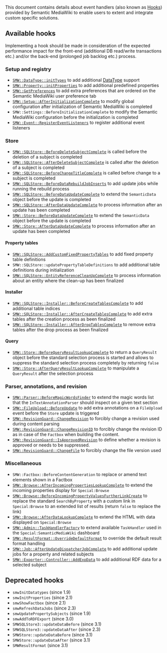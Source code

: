 This document contains details about event handlers (also known as [Hooks][hooks]) provided by Semantic MediaWiki to enable users to extent and integrate custom specific solutions.

## Available hooks

Implementing a hook should be made in consideration of the expected performance impact for the front-end (additional DB read/write transactions etc.) and/or the back-end (prolonged job backlog etc.) process.

### Setup and registry

- [`SMW::DataType::initTypes`][hook.datatype.inittypes] to add additional [DataType][datamodel.datatype] support
- [`SMW::Property::initProperties`][hook.property.initproperties] to add additional predefined properties
- [`SMW::GetPreferences`][hook.getpreferences] to add extra preferences that are ordered on the Semantic MediaWiki user preference tab
- [`SMW::Setup::AfterInitializationComplete`][hook.setup.afterinitializationcomplete] to modify global configuration after initialization of Semantic MediaWiki is completed
- `SMW::Settings::BeforeInitializationComplete` to modify the Semantic MediaWiki configuration before the initialization is completed
- [`SMW::Event::RegisterEventListeners`][hook.event.registereventlisteners] to register additional event listeners

### Store

- [`SMW::SQLStore::BeforeDeleteSubjectComplete`][hook.sqlstore.beforedeletesubjectcomplete] is called before the deletion of a subject is completed
- [`SMW::SQLStore::AfterDeleteSubjectComplete`][hook.sqlstore.afterdeletesubjectcomplete] is called after the deletion of a subject is completed
- [`SMW::SQLStore::BeforeChangeTitleComplete`][hook.sqlstore.beforechangetitlecomplete] is called before change to a subject is completed
- [`SMW::SQLStore::BeforeDataRebuildJobInserts`][hook.sqlstore.beforedatarebuildjobinserts] to add update jobs while running the rebuild process
- [`SMW::SQLStore::BeforeDataUpdateComplete`][hook.sqlstore.beforedataupdatecomplete] to extend the `SemanticData` object before the update is completed
- [`SMW::SQLStore::AfterDataUpdateComplete`][hook.sqlstore.afterdataupdatecomplete] to process information after an update has been completed
- [`SMW::Store::BeforeDataUpdateComplete`][hook.store.beforedataupdatecomplete] to extend the `SemanticData` object before the update is completed
- [`SMW::Store::AfterDataUpdateComplete`][hook.store.afterdataupdatecomplete] to process information after an update has been completed

#### Property tables

- [`SMW::SQLStore::AddCustomFixedPropertyTables`][hook.sqlstore.addcustomfixedpropertytables] to add fixed property table definitions
- `SMW::SQLStore::updatePropertyTableDefinitions` to add additional table definitions during initialization
- [`SMW::SQLStore::EntityReferenceCleanUpComplete`][hook.sqlstore.entityreferencecleanupcomplete]  to process information about an entity where the clean-up has been finalized

#### Installer

- [`SMW::SQLStore::Installer::BeforeCreateTablesComplete`][hook.sqlstore.installer.beforecreatetablescomplete] to add additional table indices
- [`SMW::SQLStore::Installer::AfterCreateTablesComplete`][hook.sqlstore.installer.aftercreatetablescomplete] to add extra tables after the creation process as been finalized
- [`SMW::SQLStore::Installer::AfterDropTablesComplete`][hook.sqlstore.installer.afterdroptablescomplete] to remove extra tables after the drop process as been finalized

#### Query

- [`SMW::Store::BeforeQueryResultLookupComplete`][hook.store.beforequeryresultlookupcomplete] to return a `QueryResult` object before the standard selection process is started and allows to suppress the standard selection process completely by returning `false`
- [`SMW::Store::AfterQueryResultLookupComplete`][hook.store.afterqueryresultlookupcomplete] to manipulate a `QueryResult` after the selection process

### Parser, annotations, and revision

- [`SMW::Parser::BeforeMagicWordsFinder`][hook.parser.beforemagicwordsfinder] to extend the magic words list that the `InTextAnnotationParser` should inspect on a given text section
- [`SMW::FileUpload::BeforeUpdate`][hook.fileupload.beforeupdate] to add extra annotations on a `FileUpload` event before the `Store` update is triggered
- [`SMW::RevisionGuard::ChangeRevision`][hook.revisionguard.changerevision] to forcibly change a revision used during content parsing
- [`SMW::RevisionGuard::ChangeRevisionID`][hook.revisionguard.changerevisionid] to forcibly change the revision ID as in case of the `Factbox` when building the content.
- [`SMW::RevisionGuard::IsApprovedRevision`][hook.revisionguard.isapprovedrevision] to define whether a revision is approved or needs to be suppressed.
- [`SMW::RevisionGuard::ChangeFile`][hook.revisionguard.changefile] to forcibly change the file version used

### Miscellaneous

- `SMW::Factbox::BeforeContentGeneration` to replace or amend text elements shown in a Factbox
- [`SMW::Browse::AfterIncomingPropertiesLookupComplete`][hook.browse.afterincomingpropertieslookupcomplete] to extend the incoming properties display for `Special:Browse`
- [`SMW::Browse::BeforeIncomingPropertyValuesFurtherLinkCreate`][hook.browse.beforeincomingpropertyvaluesfurtherlinkcreate] to replace the standard `SearchByProperty` with a custom link in `Special:Browse` to an extended list of results (return `false` to replace the link)
- [`SMW::Browse::AfterDataLookupComplete`][hook.browse.afterdatalookupcomplete] to extend the HTML with data displayed on `Special:Browse`
- [`SMW::Admin::TaskHandlerFactory`][hook.admin.taskhandlerfactory] to extend available `TaskHandler` used in the `Special:SemanticMediaWiki` dashboard
- [`SMW::ResultFormat::OverrideDefaultFormat`][hook.resultformat.overridedefaultformat] to override the default result format handling
- [`SMW::Job::AfterUpdateDispatcherJobComplete`][hook.job.afterupdatedispatcherjobcomplete] to add additional update jobs for a property and related subjects
- [`SMW::Exporter::Controller::AddExpData`][hook.exporter.controller.addexpdata] to add additional RDF data for a selected subject

## Deprecated hooks

- `smwInitDatatypes` (since 1.9)
- `smwInitProperties` (since 2.1)
- `smwShowFactbox` (since 2.1)
- `smwRefreshDataJobs` (since 2.3)
- `smwUpdatePropertySubjects` (since 1.9)
- `smwAddToRDFExport` (since 3.0)
- `SMWSQLStore3::updateDataBefore` (since 3.1)
- `SMWSQLStore3::updateDataAfter` (since 2.3)
- `SMWStore::updateDataBefore` (since 3.1)
- `SMWStore::updateDataAfter` (since 3.1)
- `SMWResultFormat` (since 3.1)

[hooks]: https://www.mediawiki.org/wiki/Hooks "Manual:Hooks"
[hook.store.beforequeryresultlookupcomplete]: https://github.com/SemanticMediaWiki/SemanticMediaWiki/blob/master/docs/technical/hooks/hook.store.beforequeryresultlookupcomplete.md
[hook.store.afterqueryresultlookupcomplete]: https://github.com/SemanticMediaWiki/SemanticMediaWiki/blob/master/docs/technical/hooks/hook.store.afterqueryresultlookupcomplete.md
[datamodel.datatype]:https://github.com/SemanticMediaWiki/SemanticMediaWiki/blob/master/docs/architecture/datamodel.datatype.md
[hook.property.initproperties]:https://github.com/SemanticMediaWiki/SemanticMediaWiki/blob/master/docs/technical/hooks/hook.property.initproperties.md
[hook.datatype.inittypes]:https://github.com/SemanticMediaWiki/SemanticMediaWiki/blob/master/docs/technical/hooks/hook.datatype.inittypes.md
[hook.sqlstore.beforedeletesubjectcomplete]:https://github.com/SemanticMediaWiki/SemanticMediaWiki/blob/master/docs/technical/hooks/hook.sqlstore.beforedeletesubjectcomplete.md
[hook.sqlstore.afterdeletesubjectcomplete]:https://github.com/SemanticMediaWiki/SemanticMediaWiki/blob/master/docs/technical/hooks/hook.sqlstore.afterdeletesubjectcomplete.md
[hook.sqlstore.beforechangetitlecomplete]:https://github.com/SemanticMediaWiki/SemanticMediaWiki/blob/master/docs/technical/hooks/hook.sqlstore.beforechangetitlecomplete.md
[hook.parser.beforemagicwordsfinder]:https://github.com/SemanticMediaWiki/SemanticMediaWiki/blob/master/docs/technical/hooks/hook.parser.beforemagicwordsfinder.md
[hook.sqlstore.beforedatarebuildjobinserts]:https://github.com/SemanticMediaWiki/SemanticMediaWiki/blob/master/docs/technical/hooks/hook.sqlstore.beforedatarebuildjobinserts.md
[hook.sqlstore.addcustomfixedpropertytables]:https://github.com/SemanticMediaWiki/SemanticMediaWiki/blob/master/docs/technical/hooks/hook.sqlstore.addcustomfixedpropertytables.md
[hook.browse.afterincomingpropertieslookupcomplete]:https://github.com/SemanticMediaWiki/SemanticMediaWiki/blob/master/docs/technical/hooks/hook.browse.afterincomingpropertieslookupcomplete.md
[hook.browse.beforeincomingpropertyvaluesfurtherlinkcreate]:https://github.com/SemanticMediaWiki/SemanticMediaWiki/blob/master/docs/technical/hooks/hook.browse.beforeincomingpropertyvaluesfurtherlinkcreate.md
[hook.browse.afterdatalookupcomplete]:https://github.com/SemanticMediaWiki/SemanticMediaWiki/blob/master/docs/technical/hooks/hook.browse.afterdatalookupcomplete.md
[hook.sqlstore.afterdataupdatecomplete]:https://github.com/SemanticMediaWiki/SemanticMediaWiki/blob/master/docs/technical/hooks/hook.sqlstore.afterdataupdatecomplete.md
[hook.sqlstore.beforedataupdatecomplete]:https://github.com/SemanticMediaWiki/SemanticMediaWiki/blob/master/docs/technical/hooks/hook.sqlstore.beforedataupdatecomplete.md
[hook.store.beforedataupdatecomplete]:https://github.com/SemanticMediaWiki/SemanticMediaWiki/blob/master/docs/technical/hooks/hook.store.beforedataupdatecomplete.md
[hook.store.afterdataupdatecomplete]:https://github.com/SemanticMediaWiki/SemanticMediaWiki/blob/master/docs/technical/hooks/hook.store.afterdataupdatecomplete.md
[hook.fileupload.beforeupdate]:https://github.com/SemanticMediaWiki/SemanticMediaWiki/blob/master/docs/technical/hooks/hook.fileupload.beforeupdate.md
[hook.job.afterupdatedispatcherjobcomplete]:https://github.com/SemanticMediaWiki/SemanticMediaWiki/blob/master/docs/technical/hooks/hook.job.afterupdatedispatcherjobcomplete.md
[hook.sqlstore.installer.aftercreatetablescomplete]:https://github.com/SemanticMediaWiki/SemanticMediaWiki/blob/master/docs/technical/hooks/hook.sqlstore.installer.aftercreatetablescomplete.md
[hook.sqlstore.installer.afterdroptablescomplete]:https://github.com/SemanticMediaWiki/SemanticMediaWiki/blob/master/docs/technical/hooks/hook.sqlstore.installer.afterdroptablescomplete.md
[hook.sqlstore.installer.beforecreatetablescomplete]:https://github.com/SemanticMediaWiki/SemanticMediaWiki/blob/master/docs/technical/hooks/hook.sqlstore.installer.beforecreatetablescomplete.md
[hook.getpreferences]:https://github.com/SemanticMediaWiki/SemanticMediaWiki/blob/master/docs/technical/hooks/hook.getpreferences.md
[hook.setup.afterinitializationcomplete]:https://github.com/SemanticMediaWiki/SemanticMediaWiki/blob/master/docs/technical/hooks/hook.setup.afterinitializationcomplete.md
[hook.exporter.controller.addexpdata]:https://github.com/SemanticMediaWiki/SemanticMediaWiki/blob/master/docs/technical/hooks/hook.exporter.controller.addexpdata.md
[hook.sqlstore.entityreferencecleanupcomplete]:https://github.com/SemanticMediaWiki/SemanticMediaWiki/blob/master/docs/technical/hooks/hook.sqlstore.entityreferencecleanupcomplete.md
[hook.admin.taskhandlerfactory]:https://github.com/SemanticMediaWiki/SemanticMediaWiki/blob/master/docs/technical/hooks/hook.admin.taskhandlerfactory.md
[hook.revisionguard.changerevision]:https://github.com/SemanticMediaWiki/SemanticMediaWiki/blob/master/docs/technical/hooks/hook.revisionguard.changerevision.md
[hook.revisionguard.changerevisionid]:https://github.com/SemanticMediaWiki/SemanticMediaWiki/blob/master/docs/technical/hooks/hook.revisionguard.changerevisionid.md
[hook.revisionguard.isapprovedrevision]:https://github.com/SemanticMediaWiki/SemanticMediaWiki/blob/master/docs/technical/hooks/hook.revisionguard.isapprovedrevision.md
[hook.revisionguard.changefile]:https://github.com/SemanticMediaWiki/SemanticMediaWiki/blob/master/docs/technical/hooks/hook.revisionguard.changefile.md
[hook.event.registereventlisteners]:https://github.com/SemanticMediaWiki/SemanticMediaWiki/blob/master/docs/technical/hooks/hook.event.registereventlisteners.md
[hook.resultformat.overridedefaultformat]:https://github.com/SemanticMediaWiki/SemanticMediaWiki/blob/master/docs/technical/hooks/hook.resultformat.overridedefaultformat.md